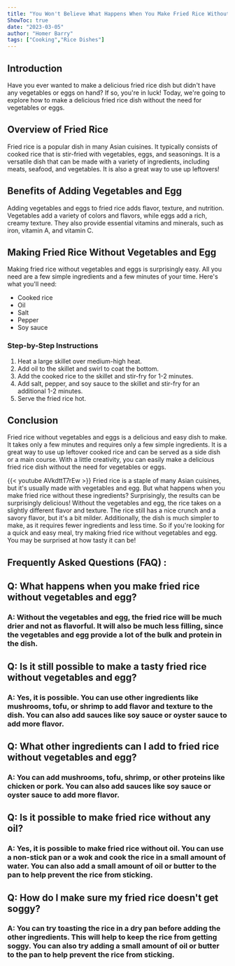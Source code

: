 ```yaml
---
title: "You Won't Believe What Happens When You Make Fried Rice Without Vegetables and Egg!"
ShowToc: true 
date: "2023-03-05"
author: "Homer Barry" 
tags: ["Cooking","Rice Dishes"]
---
```

## Introduction

Have you ever wanted to make a delicious fried rice dish but didn't have any vegetables or eggs on hand? If so, you're in luck! Today, we're going to explore how to make a delicious fried rice dish without the need for vegetables or eggs.

## Overview of Fried Rice

Fried rice is a popular dish in many Asian cuisines. It typically consists of cooked rice that is stir-fried with vegetables, eggs, and seasonings. It is a versatile dish that can be made with a variety of ingredients, including meats, seafood, and vegetables. It is also a great way to use up leftovers!

## Benefits of Adding Vegetables and Egg

Adding vegetables and eggs to fried rice adds flavor, texture, and nutrition. Vegetables add a variety of colors and flavors, while eggs add a rich, creamy texture. They also provide essential vitamins and minerals, such as iron, vitamin A, and vitamin C.

## Making Fried Rice Without Vegetables and Egg

Making fried rice without vegetables and eggs is surprisingly easy. All you need are a few simple ingredients and a few minutes of your time. Here's what you'll need:

* Cooked rice
* Oil
* Salt
* Pepper
* Soy sauce

### Step-by-Step Instructions

1. Heat a large skillet over medium-high heat.
2. Add oil to the skillet and swirl to coat the bottom.
3. Add the cooked rice to the skillet and stir-fry for 1-2 minutes.
4. Add salt, pepper, and soy sauce to the skillet and stir-fry for an additional 1-2 minutes.
5. Serve the fried rice hot.

## Conclusion

Fried rice without vegetables and eggs is a delicious and easy dish to make. It takes only a few minutes and requires only a few simple ingredients. It is a great way to use up leftover cooked rice and can be served as a side dish or a main course. With a little creativity, you can easily make a delicious fried rice dish without the need for vegetables or eggs.

{{< youtube AVkdttT7rEw >}} 
Fried rice is a staple of many Asian cuisines, but it's usually made with vegetables and egg. But what happens when you make fried rice without these ingredients? Surprisingly, the results can be surprisingly delicious! Without the vegetables and egg, the rice takes on a slightly different flavor and texture. The rice still has a nice crunch and a savory flavor, but it's a bit milder. Additionally, the dish is much simpler to make, as it requires fewer ingredients and less time. So if you're looking for a quick and easy meal, try making fried rice without vegetables and egg. You may be surprised at how tasty it can be!

## Frequently Asked Questions (FAQ) :
<h2>Q: What happens when you make fried rice without vegetables and egg?</h2>

<h3>A: Without the vegetables and egg, the fried rice will be much drier and not as flavorful. It will also be much less filling, since the vegetables and egg provide a lot of the bulk and protein in the dish. </h3>

<h2>Q: Is it still possible to make a tasty fried rice without vegetables and egg?</h2>

<h3>A: Yes, it is possible. You can use other ingredients like mushrooms, tofu, or shrimp to add flavor and texture to the dish. You can also add sauces like soy sauce or oyster sauce to add more flavor. </h3>

<h2>Q: What other ingredients can I add to fried rice without vegetables and egg?</h2>

<h3>A: You can add mushrooms, tofu, shrimp, or other proteins like chicken or pork. You can also add sauces like soy sauce or oyster sauce to add more flavor. </h3>

<h2>Q: Is it possible to make fried rice without any oil?</h2>

<h3>A: Yes, it is possible to make fried rice without oil. You can use a non-stick pan or a wok and cook the rice in a small amount of water. You can also add a small amount of oil or butter to the pan to help prevent the rice from sticking. </h3>

<h2>Q: How do I make sure my fried rice doesn't get soggy?</h2>

<h3>A: You can try toasting the rice in a dry pan before adding the other ingredients. This will help to keep the rice from getting soggy. You can also try adding a small amount of oil or butter to the pan to help prevent the rice from sticking. </h3>




